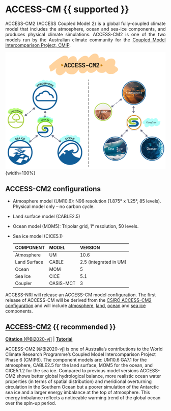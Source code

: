 # <div class="center-icons"> ACCESS-CM {{ supported }} </div>

<div style="text-align: justify">
ACCESS-CM2 (ACCESS Coupled Model 2) is a global fully-coupled climate model that includes the atmosphere, ocean and sea-ice components, and produces physical climate simulations. ACCESS-CM2 is one of the two models run by the Australian climate community for the 
<a href = "https://www.wcrp-climate.org/wgcm-cmip" target="_blank"> Coupled Model Intercomparison Project, CMIP</a>.
<br>
</div>

![ACCESS-CM2 Logo](../../assets/component-logos/access-cm2-1.9.png){width=100%}

## ACCESS-CM2 configurations

- Atmosphere model (UM10.6): N96 resolution (1.875° x 1.25°, 85 levels). Physical model only – no carbon cycle.

- Land surface model (CABLE2.5) 

- Ocean model (MOM5): Tripolar grid, 1° resolution, 50 levels.

- Sea ice model (CICE5.1) 

    | COMPONENT     | MODEL         | VERSION               |
    | ------------- | ------------- | --------------------- |
    | Atmosphere    | UM            | 10.6                  |
    | Land Surface  | CABLE         | 2.5 (integrated in UM)|
    | Ocean         | MOM	        | 5                     |
    | Sea Ice       | CICE          | 5.1                   |
    | Coupler       | OASIS-MCT     | 3                     |

ACCESS-NRI will release an ACCESS-CM model configuration. The first release of ACCESS-CM will be derived from the [CSIRO ACCESS-CM2 configuration](#access-cm2) and will include [atmosphere], [land], [ocean] and [sea ice] components.

## <div class="center-icons"> [ACCESS-CM2] {{ recommended }} </div>

[**Citation** [@Bi2020-vj]][ACCESS-CM2-cite] |
[**Tutorial**][ACCESS-CM2-tute]

ACCESS-CM2 [@Bi2020-vj] is one of Australia’s contributions to the World Climate Research Programme’s Coupled Model Intercomparison Project Phase 6 (CMIP6). The component models are: UM10.6 GA7.1 for the atmosphere, CABLE2.5 for the land surface, MOM5 for the ocean, and CICE5.1.2 for the sea ice. Compared to previous model versions ACCESS-CM2 shows better global hydrological balance, more realistic ocean water properties (in terms of spatial distribution) and meridional overturning circulation in the Southern Ocean but a poorer simulation of the Antarctic sea ice and a larger energy imbalance at the top of atmosphere. This energy imbalance reflects a noticeable warming trend of the global ocean over the spin-up period.

[atmosphere]: ../model_components/atmosphere.md
[land]: ../model_components/land.md
[ocean]: ../model_components/ocean.md
[sea ice]: ../model_components/sea-ice.md

[ACCESS-CM2]: https://research.csiro.au/access/about/cm2/
[ACCESS-CM2-cite]: https://www.publish.csiro.au/es/ES19040
[ACCESS-CM2-tute]: https://nespclimate.com.au/wp-content/uploads/2020/10/Instruction-document-Getting_started_with_ACCESS.pdf

<!-- {% include "call_contribute.md" %} -->
